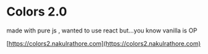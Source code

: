 # Colors 2.0
made with pure js , wanted to use react but...you know vanilla is OP

[https://colors2.nakulrathore.com](https://colors2.nakulrathore.com)